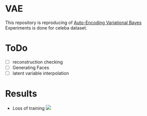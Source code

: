 # VAE

This repository is reproducing of [Auto-Encoding Variational Bayes](https://arxiv.org/abs/1312.6114)
Experiments is done for celeba dataset.

# ToDo
- [ ] reconstruction checking 
- [ ] Generating Faces 
- [ ] latent variable interpolation

# Results
 - Loss of training
  ![](./pictures/Loss_curve.png')
